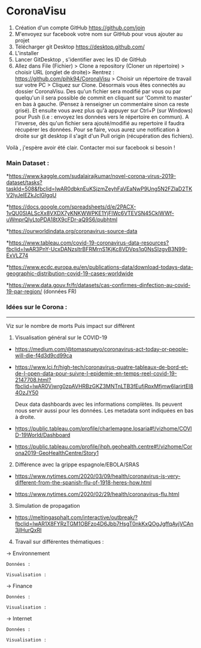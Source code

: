 # CoronaVisu

1. Création d'un compte GitHub
https://github.com/join
2. M'envoyez sur facebook votre nom sur GitHub pour vous ajouter au projet
3. Télécharger git Desktop 
https://desktop.github.com/
4. L'installer
5. Lancer GitDesktop , s'identifier avec les ID de GitHub
6. Allez dans File (Fichier) > Clone a repository (Cloner un répertoire) > choisir URL (onglet de droite)> Rentrez : https://github.com/pihk94/CoronaVisu > Choisir un répertoire de travail sur votre PC > Cliquez sur Clone.
Désormais vous êtes connectés au dossier CoronaVisu.
Des qu'un fichier sera modifié par vous ou par quelqu'un il sera possible de commit en cliquant sur 'Commit to master' en bas à gauche. (Pensez à renseigner un commentaire sinon ca reste grisé). Et ensuite vous avez plus qu'à appuyer sur Ctrl+P (sur Windows) pour Push (i.e : envoyez les données vers le répertoire en commun).
A l'inverse, dès qu'un fichier sera ajouté/modifié au repertoire il faudra récupérer les données. Pour se faire, vous aurez une notification à droite sur git desktop il s'agit d'un Pull origin (récupération des fichiers). 

Voilà , j'espère avoir été clair. 
Contacter moi sur facebook si besoin !

### Main Dataset : 

*https://www.kaggle.com/sudalairajkumar/novel-corona-virus-2019-dataset/tasks?taskId=508&fbclid=IwAR0dbknEuKSjzmZeyhFaVEaNwP9Ung5N2FZlaD2TKV2lyJelEZkJclGlgqU

*https://docs.google.com/spreadsheets/d/e/2PACX-1vQU0SIALScXx8VXDX7yKNKWWPKE1YjFlWc6VTEVSN45CklWWf-uWmprQIyLtoPDA18tX9cFDr-aQ9S6/pubhtml

*https://ourworldindata.org/coronavirus-source-data

*https://www.tableau.com/covid-19-coronavirus-data-resources?fbclid=IwAR3PnY-UcxDANzsltrBFRMrnS1KjKc8VDVps1q0NsSIzgvB3N99-ExVLZ74

*https://www.ecdc.europa.eu/en/publications-data/download-todays-data-geographic-distribution-covid-19-cases-worldwide

*https://www.data.gouv.fr/fr/datasets/cas-confirmes-dinfection-au-covid-19-par-region/ (données FR)


### Idées sur le Corona : 
______________________

Viz sur le nombre de morts 
Puis impact sur différent

1. Visualisation général sur le COVID-19

- https://medium.com/@tomaspueyo/coronavirus-act-today-or-people-will-die-f4d3d9cd99ca
  
- https://www.lci.fr/high-tech/coronavirus-quatre-tableaux-de-bord-et-de-l-open-data-pour-suivre-l-epidemie-en-temps-reel-covid-19-2147708.html?fbclid=IwAR0Vjwrg0zpAVHRBzGKZ3MNTnLTB3fEufjRpxMfjmw6IarirtEI84OzJY50
  
  Deux data dashboards avec les informations complètes. Ils peuvent nous servir aussi pour les données. Les metadata sont indiquées en bas à droite. 
  
- https://public.tableau.com/profile/charlemagne.losaria#!/vizhome/COVID-19World/Dashboard
  
- https://public.tableau.com/profile/ihph.geohealth.centre#!/vizhome/Corona2019-GeoHealthCentre/Story1
  
2. Différence avec la grippe espagnole/EBOLA/SRAS 

- https://www.nytimes.com/2020/03/09/health/coronavirus-is-very-different-from-the-spanish-flu-of-1918-heres-how.html

- https://www.nytimes.com/2020/02/29/health/coronavirus-flu.html



3. Simulation de propagation

- https://meltingasphalt.com/interactive/outbreak/?fbclid=IwAR1X8FYRzTGM1OBFzo4D6Jbb7HsgT0nkKxQOgJgffqAyjVCAn3jlHurQxRI

4. Travail sur différentes thématiques : 

  -> Environnement
 
    Données :
    
    Visualisation :
    
  -> Finance
  
    Données :
    
    Visualisation :
    
  -> Internet
  
    Données :
    
    Visualisation :


